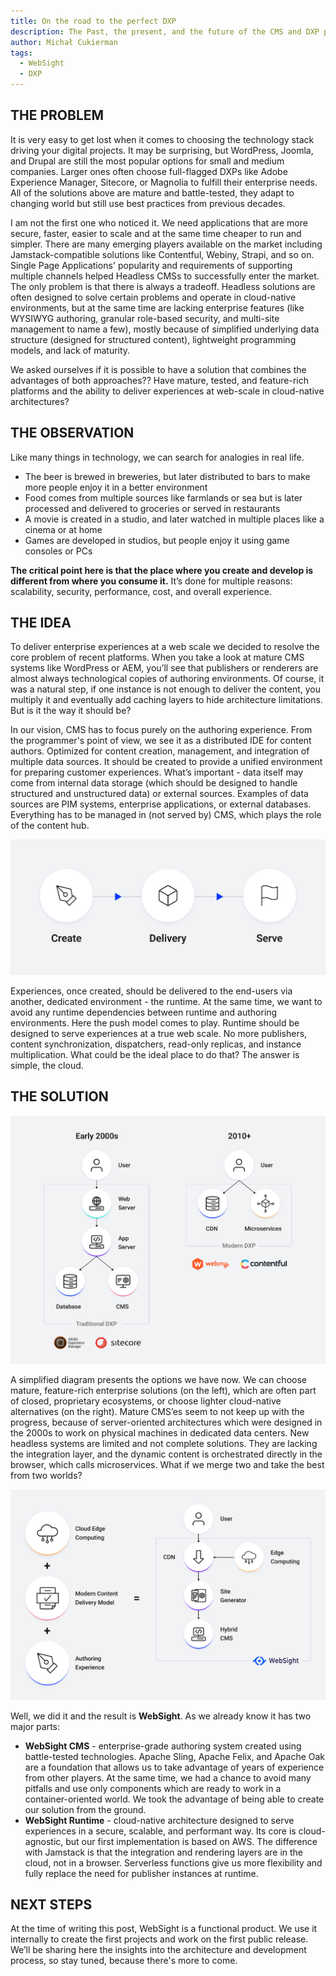 ```yaml
---
title: On the road to the perfect DXP
description: The Past, the present, and the future of the CMS and DXP platforms. I will describe the evolution from WordPress to cloud-native emerging solutions, with an accent on enterprise-grade systems. 
author: Michał Cukierman
tags:
  - WebSight
  - DXP
---
```


## THE PROBLEM
It is very easy to get lost when it comes to choosing the technology stack driving your digital projects. It may be surprising, but WordPress, Joomla, and Drupal are still the most popular options for small and medium companies. Larger ones often choose full-flagged DXPs like Adobe Experience Manager, Sitecore, or Magnolia to fulfill their enterprise needs. All of the solutions above are mature and battle-tested, they adapt to changing world but still use best practices from previous decades.

I am not the first one who noticed it. We need applications that are more secure, faster, easier to scale and at the same time cheaper to run and simpler. There are many emerging players available on the market including Jamstack-compatible solutions like Contentful, Webiny, Strapi, and so on. Single Page Applications' popularity and requirements of supporting multiple channels helped Headless CMSs to successfully enter the market. The only problem is that there is always a tradeoff. Headless solutions are often designed to solve certain problems and operate in cloud-native environments, but at the same time are lacking enterprise features (like WYSIWYG authoring, granular role-based security, and multi-site management to name a few), mostly because of simplified underlying data structure (designed for structured content), lightweight programming models, and lack of maturity.

We asked ourselves if it is possible to have a solution that combines the advantages of both approaches?? Have mature, tested, and feature-rich platforms and the ability to deliver experiences at web-scale in cloud-native architectures?

## THE OBSERVATION
Like many things in technology, we can search for analogies in real life.

- The beer is brewed in breweries, but later distributed to bars to make more people enjoy it in a better environment
- Food comes from multiple sources like farmlands or sea but is later processed and delivered to groceries or served in restaurants
- A movie is created in a studio, and later watched in multiple places like a cinema or at home
- Games are developed in studios, but people enjoy it using game consoles or PCs

**The critical point here is that the place where you create and develop is different from where you consume it.** It’s done for multiple reasons: scalability, security, performance, cost, and overall experience.

## THE IDEA
To deliver enterprise experiences at a web scale we decided to resolve the core problem of recent platforms.  When you take a look at mature CMS systems like WordPress or AEM, you’ll see that publishers or renderers are almost always technological copies of authoring environments. Of course, it was a natural step, if one instance is not enough to deliver the content, you multiply it and eventually add caching layers to hide architecture limitations. But is it the way it should be?

In our vision, CMS has to focus purely on the authoring experience. From the programmer's point of view, we see it as a distributed IDE for content authors. Optimized for content creation, management, and integration of multiple data sources. It should be created to provide a unified environment for preparing customer experiences. What’s important - data itself may come from internal data storage (which should be designed to handle structured and unstructured data) or external sources. Examples of data sources are PIM systems, enterprise applications, or external databases. Everything has to be managed in (not served by) CMS, which plays the role of the content hub.

![Create, deliver and serve](create-deliver-serve.jpg "Creation and serving of experiences on multiple environments")

Experiences, once created, should be delivered to the end-users via another, dedicated environment - the runtime. At the same time, we want to avoid any runtime dependencies between runtime and authoring environments. Here the push model comes to play. Runtime should be designed to serve experiences at a true web scale. No more publishers, content synchronization, dispatchers, read-only replicas, and instance multiplication. What could be the ideal place to do that? The answer is simple, the cloud.

## THE SOLUTION
![DXP evolution](dxp-evolution.jpg "The way that CMS and DXP have changed over the years")

A simplified diagram presents the options we have now. We can choose mature, feature-rich enterprise solutions (on the left), which are often part of closed, proprietary ecosystems, or choose lighter cloud-native alternatives (on the right). Mature CMS’es seem to not keep up with the progress, because of server-oriented architectures which were designed in the 2000s to work on physical machines in dedicated data centers. New headless systems are limited and not complete solutions. They are lacking the integration layer, and the dynamic content is orchestrated directly in the browser, which calls microservices. What if we merge two and take the best from two worlds?

![WebSight architecture](websight-architecture.jpg "Simplified WebSight architecture")

Well, we did it and the result is **WebSight**. As we already know it has two major parts:

- **WebSight CMS** - enterprise-grade authoring system created using battle-tested technologies. Apache Sling, Apache Felix, and Apache Oak are a foundation that allows us to take advantage of years of experience from other players. At the same time, we had a chance to avoid many pitfalls and use only components which are ready to work in a container-oriented world. We took the advantage of being able to create our solution from the ground.
- **WebSight Runtime** - cloud-native architecture designed to serve experiences in a secure, scalable, and performant way. Its core is cloud-agnostic, but our first implementation is based on AWS. The difference with Jamstack is that the integration and rendering layers are in the cloud, not in a browser. Serverless functions give us more flexibility and fully replace the need for publisher instances at runtime.


## NEXT STEPS
At the time of writing this post, WebSight is a functional product. We use it internally to create the first projects and work on the first public release. We’ll be sharing here the insights into the architecture and development process, so stay tuned, because there's more to come.
